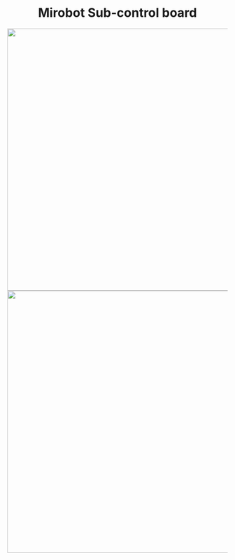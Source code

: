 # <center>Mirobot Sub-control board</center>
<center><img src="http://lin88zhang.gitee.io/image_en/18/18-4.png" width="600"  > </center>
<center><img src="http://lin88zhang.gitee.io/image_en/18/18-5.png" width="600"  > </center>
